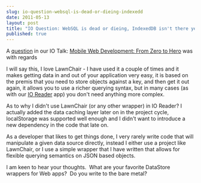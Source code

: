 ```yaml
---
slug: io-question-websql-is-dead-or-dieing-indexedd
date: 2011-05-13
layout: post
title: "IO Question: WebSQL is dead or dieing, IndexedDB isn't there yet, what do you think about libraries like Lawnchair?"
published: true
---
```

A <a href="http://goo.gl/mod/VrlF">question</a> in our IO Talk: <a href="http://io2011-zerotohero.appspot.com/index.html#1">Mobile Web Development: From Zero to Hero</a> was with regards <p /><div>I will say this, I love LawnChair - I have used it a couple of times and it makes getting data in and out of your application very easy, it is based on the premis that you need to store objects against a key, and then get it out again, it allows you to use a richer querying syntax, but in many cases (as with our <a href="https://github.com/PaulKinlan/ioreader">IO Reader</a> app) you don&#39;t need anything more complex.</div> <p /><div>As to why I didn&#39;t use LawnChair (or any other wrapper) in IO Reader? I actually added the data caching layer later on in the project cycle, localStorage was supported well enough and I didn&#39;t want to introduce a new dependency in the code that late on.</div> <p /><div>As a developer that likes to get things done, I very rarely write code that will manipulate a given data source directly, instead I either use a project like LawnChair, or I use a simple wrapper that I have written that allows for flexible querying semantics on JSON based objects.</div> <p /><div>I am keen to hear your thoughts.  What are your favorite DataStore wrappers for Web apps?  Do you write to the bare metal?</div>

